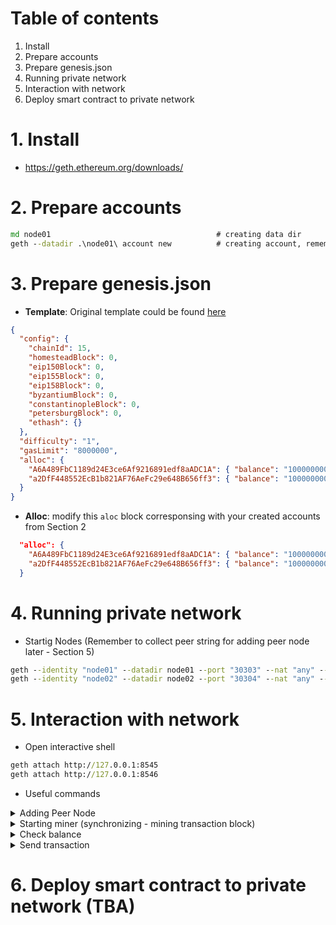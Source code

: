 # Table of contents

1. Install
2. Prepare accounts
3. Prepare genesis.json
4. Running private network
5. Interaction with network
6. Deploy smart contract to private network

# 1. Install
- https://geth.ethereum.org/downloads/

# 2. Prepare accounts
```cmd
md node01                                     # creating data dir
geth --datadir .\node01\ account new          # creating account, remember to backup account address
```

# 3. Prepare genesis.json
- **Template**: Original template could be found [here](https://geth.ethereum.org/docs/interface/private-network)

```json
{
  "config": {
    "chainId": 15,
    "homesteadBlock": 0,
    "eip150Block": 0,
    "eip155Block": 0,
    "eip158Block": 0,
    "byzantiumBlock": 0,
    "constantinopleBlock": 0,
    "petersburgBlock": 0,
    "ethash": {}
  },
  "difficulty": "1",
  "gasLimit": "8000000",
  "alloc": {
    "A6A489FbC1189d24E3ce6Af9216891edf8aADC1A": { "balance": "1000000000000" },
    "a2DfF448552EcB1b821AF76AeFc29e648B656ff3": { "balance": "1000000000" }
  }
}
```

- **Alloc**: modify this `aloc` block corresponsing with your created accounts from Section 2

```json
  "alloc": {
    "A6A489FbC1189d24E3ce6Af9216891edf8aADC1A": { "balance": "1000000000000" },
    "a2DfF448552EcB1b821AF76AeFc29e648B656ff3": { "balance": "1000000000" }
  }
```

# 4. Running private network
- Startig Nodes (Remember to collect peer string for adding peer node later - Section 5)
```cmd
geth --identity "node01" --datadir node01 --port "30303" --nat "any" --ipcdisable --http --http.port 8545 --http.api "eth,net,web3,personal,miner,admin" --allow-insecure-unlock --miner.threads=1
geth --identity "node02" --datadir node02 --port "30304" --nat "any" --ipcdisable --http --http.port 8546 --http.api "eth,net,web3,personal,miner,admin" --allow-insecure-unlock --miner.threads=1
```

# 5. Interaction with network
- Open interactive shell
```cmd
geth attach http://127.0.0.1:8545
geth attach http://127.0.0.1:8546
```
- Useful commands
<details><summary>Adding Peer Node</summary>
<p>

```cmd
admin.addPeer("enode://7a34a32487a65f9eb2d01b172e6f6105da8413becb53296ed0d5166f311b95e09bc65bed9dd0c5e95a91445b6a08b33b3214c5acfb733996bd1c1ff9f31a0141@127.0.0.1:30304")
```

</p>
</details>

<details><summary>Starting miner (synchronizing - mining transaction block)</summary>
<p>

```cmd
miner.setEtherbase("0x57d863106f8e21e6962a6c5c9d8937fc429a9d14")
miner.start()
miner.stop()
```

</p>
</details>

<details><summary>Check balance</summary>
<p>

```cmd
eth.getBalance(eth.accounts[1])
```

</p>
</details>

<details><summary>Send transaction</summary>
<p>

```cmd
personal.unlockAccount(eth.accounts[0])
eth.sendTransaction({from:eth.accounts[0], to:eth.accounts[1], value:1000000})
```

</p>
</details>

# 6. Deploy smart contract to private network (TBA)
